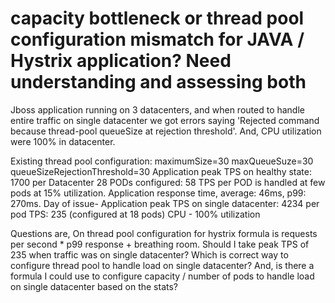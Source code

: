 
# capacity bottleneck or thread pool configuration mismatch for JAVA / Hystrix application? Need understanding and assessing both

Jboss application running on 3 datacenters, and when routed to handle entire traffic on single datacenter we got errors saying 'Rejected command because thread-pool queueSize at rejection threshold'. And, CPU utilization were 100% in datacenter.

Existing thread pool configuration:  maximumSize=30 maxQueueSuze=30
queueSizeRejectionThreshold=30
Application peak TPS on healthy state: 1700 per Datacenter 28 PODs
configured: 58 TPS per POD is handled at few pods at 15% utilization.
Application response time, average: 46ms, p99: 270ms.
Day of issue- Application peak TPS on single datacenter: 4234 per pod
TPS: 235 (configured at 18 pods) CPU - 100% utilization

Questions are, On thread pool configuration for hystrix formula is requests per second * p99 response + breathing room. Should I take peak TPS of 235 when traffic was on single datacenter?
Which is correct way to configure thread pool to handle load on single datacenter?
And, is there a formula I could use to configure capacity / number of pods to handle load on single datacenter based on the stats?

        